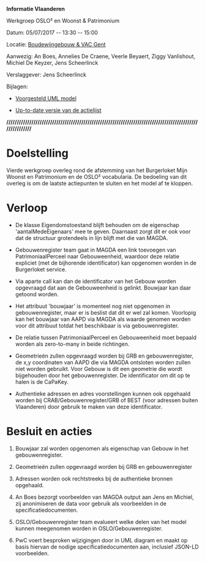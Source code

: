 **Informatie Vlaanderen**

Werkgroep OSLO² en Woonst & Patrimonium

Datum: 05/07/2017 -- 13:30 -- 15:00

Locatie: [Boudewijngebouw & VAC
Gent](https://www.google.be/maps/place/Boudewijngebouw/@50.8567731,4.3526172,17z/data=!3m1!4b1!4m5!3m4!1s0x47c3c38369503633:0xe176454918e1b130!8m2!3d50.8567731!4d4.3548059?hl=nl)

Aanwezig: An Boes, Annelies De Craene, Veerle Beyaert, Ziggy Vanlishout,
Michiel De Keyzer, Jens Scheerlinck

Verslaggever: Jens Scheerlinck

Bijlagen:

-   [Voorgesteld UML model](https://drive.google.com/open?id=0B3DdQTFc4B-VRjUydC1sSGhhNTg)

-   [Up-to-date versie van de actielijst](https://drive.google.com/open?id=1624NydQvWlE114CikxsL4ZR-ZhNqKBFtaRIcVoOeMBM)

**////////////////////////////////////////////////////////////////////////////////////////////////////////**

Doelstelling
============

Vierde werkgroep overleg rond de afstemming van het Burgerloket Mijn
Woonst en Patrimonium en de OSLO² vocabularia. De bedoeling van dit
overleg is om de laatste actiepunten te sluiten en het model af te
kloppen.

Verloop
=======

-   De klasse Eigendomstoestand blijft behouden om de eigenschap 'aantalMedeEigenaars' mee te geven. Daarnaast zorgt dit er ook voor dat de structuur grotendeels in lijn blijft met die van MAGDA.

-   Gebouwenregister team gaat in MAGDA een link toevoegen van PatrimoniaalPerceel naar Gebouweenheid, waardoor deze relatie expliciet (met de bijhorende identificator) kan opgenomen worden in de Burgerloket service.

-   Via aparte call kan dan de identificator van het Gebouw worden opgevraagd dat aan de Gebouweenheid is gelinkt. Bouwjaar kan daar getoond worden.

-   Het attribuut 'bouwjaar' is momenteel nog niet opgenomen in gebouwenregister, maar er is beslist dat dit er wel zal komen. Voorlopig kan het bouwjaar van AAPD via MAGDA als waarde genomen worden voor dit attribuut totdat het beschikbaar is via gebouwenregister.

-   De relatie tussen PatrimoniaalPerceel en Gebouweenheid moet bepaald worden als zero-to-many in beide richtingen.

-   Geometrieën zullen opgevraagd worden bij GRB en gebouwenregister, de x,y coordinaten van AAPD die via MAGDA ontsloten worden zullen niet worden gebruikt. Voor Gebouw is dit een geometrie die wordt bijgehouden door het gebouwenregister. De identificator om dit op te halen is de CaPaKey.

-   Authentieke adressen en adres voorstellingen kunnen ook opgehaald worden bij CRAB/Gebouwenregister/GRB of BEST (voor adressen buiten Vlaanderen) door gebruik te maken van deze identificator.

Besluit en acties
=================

1.  Bouwjaar zal worden opgenomen als eigenschap van Gebouw in het gebouwenregister.

2.  Geometrieën zullen opgevraagd worden bij GRB en gebouwenregister

3.  Adressen worden ook rechtstreeks bij de authentieke bronnen opgehaald.

4.  An Boes bezorgt voorbeelden van MAGDA output aan Jens en Michiel, zij anonimiseren de data voor gebruik als voorbeelden in de specificatiedocumenten.

5.  OSLO/Gebouwenregister team evalueert welke delen van het model kunnen meegenomen worden in OSLO/Gebouwenregister.

6.  PwC voert besproken wijzigingen door in UML diagram en maakt op basis hiervan de nodige specificatiedocumenten aan, inclusief JSON-LD voorbeelden.
